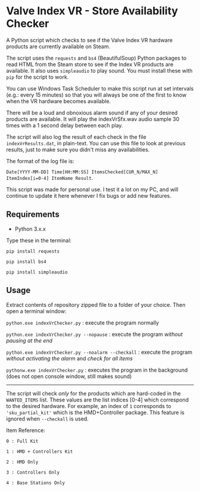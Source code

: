 # Valve Index VR - Store Availability Checker
A Python script which checks to see if the Valve Index VR hardware products are currently available on Steam.

The script uses the `requests` and `bs4` (BeautifulSoup) Python packages to read HTML from the Steam store to see if the Index VR products are available. It also uses `simpleaudio` to play sound. You must install these with `pip` for the script to work.

You can use Windows Task Scheduler to make this script run at set intervals (e.g.: every 15 minutes) so that you will always be one of the first to know when the VR hardware becomes available.

There will be a loud and obnoxious alarm sound if any of your desired products are available. It will play the indexVrSfx.wav audio sample 30 times with a 1 second delay between each play.

The script will also log the result of each check in the file `indexVrResults.dat`, in plain-text. You can use this file to look at previous results, just to make sure you didn't miss any availabilities. 

The format of the log file is:

`Date[YYYY-MM-DD] Time[HH:MM:SS] ItemsChecked[CUR_N/MAX_N] ItemIndex[i=0-4] ItemName Result`.

This script was made for personal use. I test it a lot on my PC, and will continue to update it here whenever I fix bugs or add new features.

## Requirements

- Python 3.x.x

Type these in the terminal:

`pip install requests`

`pip install bs4`

`pip install simpleaudio`

## Usage

Extract contents of repository zipped file to a folder of your choice. Then open a terminal window:

`python.exe indexVrChecker.py` : execute the program normally

`python.exe indexVrChecker.py --nopause` : execute the program *without pausing at the end*

`python.exe indexVrChecker.py --noalarm --checkall` : execute the program *without activating the alarm* and *check for all items*

`pythonw.exe indexVrChecker.py` : executes the program in the background (does not open console window, still makes sound)

---

The script will check *only* for the products which are hard-coded in the `WANTED_ITEMS` list. These values are the list indices [0-4] which correspond to the desired hardware. For example, an index of `1` corresponds to `'sku_partial_kit'` which is the HMD+Controller package. This feature is ignored when `--checkall` is used.

Item Reference:

`0 : Full Kit`

`1 : HMD + Controllers Kit`

`2 : HMD Only`

`3 : Controllers Only`

`4 : Base Stations Only`
